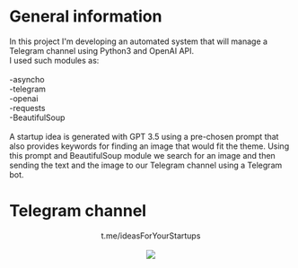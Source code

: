 # General information
In this project I'm developing an automated system that will manage a Telegram channel using Python3 and OpenAI API.<br />
I used such modules as:<br /><br />
-asyncho<br />
-telegram<br />
-openai<br />
-requests<br />
-BeautifulSoup<br /><br />
A startup idea is generated with GPT 3.5 using a pre-chosen prompt that also provides keywords for finding an image that would fit the theme. Using this prompt and BeautifulSoup module we search for an image and then sending the text and the image to our Telegram channel using a Telegram bot.
# Telegram channel
<p align="center">
t.me/ideasForYourStartups
<br /><br />
  <img src="https://user-images.githubusercontent.com/35616551/236771605-2d0026da-602b-4a40-8ce6-213ec3287fb2.png" />
<br /><br />
</p>
